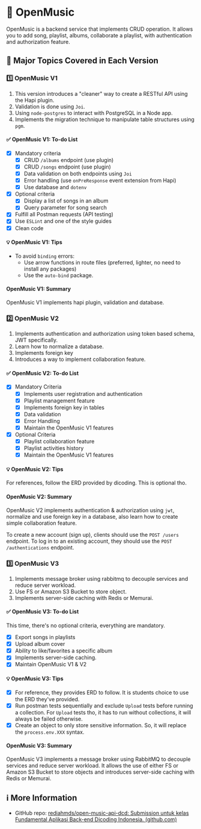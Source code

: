 # 🎼 OpenMusic

OpenMusic is a backend service that implements CRUD operation. It allows you to add song, playlist, albums, collaborate a playlist, with authentication and authorization feature.

## 📑 Major Topics Covered in Each Version

### 1️⃣ OpenMusic V1

1. This version introduces a "cleaner" way to create a RESTful API using the Hapi plugin.
2. Validation is done using `Joi`.
3. Using `node-postgres` to interact with PostgreSQL in a Node app.
4. Implements the migration technique to manipulate table structures using `pgm`.

#### ✅ OpenMusic V1: To-do List

- [x] Mandatory criteria
  - [x] CRUD `/albums` endpoint (use plugin)
  - [x] CRUD `/songs` endpoint (use plugin)
  - [x] Data validation on both endpoints using `Joi`
  - [x] Error handling (use `onPreResponse` event extension from Hapi)
  - [x] Use database and `dotenv`
- [x] Optional criteria
  - [x] Display a list of songs in an album
  - [x] Query parameter for song search
- [x] Fulfill all Postman requests (API testing)
- [x] Use `ESLint` and one of the style guides
- [x] Clean code

#### 💡 OpenMusic V1: Tips

- To avoid `binding` errors:
  - Use arrow functions in route files (preferred, lighter, no need to install any packages)
  - Use the `auto-bind` package.

#### OpenMusic V1: Summary

OpenMusic V1 implements hapi plugin, validation and database.

### 2️⃣ OpenMusic V2

1. Implements authentication and authorization using token based schema, JWT specifically.
2. Learn how to normalize a database.
3. Implements foreign key
4. Introduces a way to implement collaboration feature.

#### ✅ OpenMusic V2: To-do List

- [x] Mandatory Criteria
  - [x] Implements user registration and authentication
  - [x] Playlist management feature
  - [x] Implements foreign key in tables
  - [x] Data validation
  - [x] Error Handling
  - [x] Maintain the OpenMusic V1 features
- [x] Optional Criteria
  - [x] Playlist collaboration feature
  - [x] Playlist activities history
  - [x] Maintain the OpenMusic V1 features

#### 💡 OpenMusic V2: Tips

For references, follow the ERD provided by dicoding. This is optional tho.

#### OpenMusic V2: Summary

OpenMusic V2 implements authentication & authorization using `jwt`, normalize and use foreign key in a database, also learn how to create simple collaboration feature.

To create a new account (sign up), clients should use the `POST /users` endpoint. To log in to an existing account, they should use the `POST /authentications` endpoint.

### 3️⃣ OpenMusic V3

1. Implements message broker using rabbitmq to decouple services and reduce server workload.
2. Use FS or Amazon S3 Bucket to store object.
3. Implements server-side caching with Redis or Memurai.

#### ✅ OpenMusic V3: To-do List

This time, there's no optional criteria, everything are mandatory.

- [x] Export songs in playlists
- [x] Upload album cover
- [x] Ability to like/favorites a specific album
- [x] Implements server-side caching.
- [x] Maintain OpenMusic V1 & V2

#### 💡 OpenMusic V3: Tips

- [x] For reference, they provides ERD to follow. It is students choice to use the ERD they've provided.
- [x] Run postman tests sequentially and exclude `Upload` tests before running a collection. For `Upload` tests tho, it has to run without collections, it will always be failed otherwise.
- [x] Create an object to only store sensitive information. So, it will replace the `process.env.XXX` syntax.

#### OpenMusic V3: Summary

OpenMusic V3 implements a message broker using RabbitMQ to decouple services and reduce server workload. It allows the use of either FS or Amazon S3 Bucket to store objects and introduces server-side caching with Redis or Memurai.

## ℹ️ More Information

- GitHub repo: [rediahmds/open-music-api-dcd: Submission untuk kelas Fundamental Aplikasi Back-end Dicoding Indonesia. (github.com)](https://github.com/rediahmds/open-music-api-dcd)
